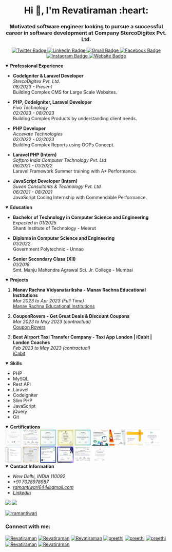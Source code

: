 <h1 align="center">Hi 👋, I'm Revatiraman :heart:</h1>

<h3 align="center">Motivated software engineer looking to pursue a successful career in software development at Company StercoDigitex Pvt. Ltd.</h3>

<p align="center">
  <a href="https://twitter.com/08Chora" target="_blank">
    <img src="https://img.shields.io/badge/-08Chora-1ca0f1?style=social&logo=twitter&logoColor=blue&link=https://twitter.com/08Chora" alt="Twitter Badge">
  </a>
  <a href="https://www.linkedin.com/in/revatiraman-tiwari-891313202/" target="_blank">
    <img src="https://img.shields.io/badge/revatiraman_tiwari-blue?style=social&logo=Linkedin&logoColor=blue&link=https://www.linkedin.com/in/revatiraman-tiwari-891313202/" alt="LinkedIn Badge">
  </a>
  <a href="mailto:ramantiwari644@gmail.com" target="_blank">
    <img src="https://img.shields.io/badge/-Ramantiwari-c14438?style=social&logo=Gmail&logoColor=red&link=mailto:ramantiwari644@gmail.com" alt="Gmail Badge">
  </a>
  <a href="https://www.facebook.com/raman.tiwari.96742" target="_blank">
    <img src="https://img.shields.io/badge/-Revatiraman-4267b2?style=social&&logo=Facebook&logoColor=blue&link=https://www.facebook.com/raman.tiwari.96742" alt="Facebook Badge">
  </a>
  <a href="https://www.instagram.com/brahman_.official/" target="_blank">
    <img src="https://img.shields.io/badge/-brahman_.official-833ab4?style=social&logo=Instagram&logoColor=A14DAF&link=https://www.instagram.com/brahman_.official/" alt="Instagram Badge">
  </a>
  <a href="https://techeduworld.com/" target="_blank">
    <img src="https://img.shields.io/badge/Website-techeduworld-2648ff?style=flat-square&logo=google-chrome" alt="Website Badge">
  </a>
</p>

<!-- Animated "Professional Experience" section -->
<details open>
  <summary><b>Professional Experience</b></summary>

  - **CodeIgniter & Laravel Developer**  
    *StercoDigitex Pvt. Ltd.*  
    *08/2023 - Present*  
    Building Complex CMS for Large Scale Websites.

  - **PHP, CodeIgniter, Laravel Developer**  
    *Fivo Technology*  
    *02/2023 - 08/2023*  
    Building Complex Products by understanding client needs.

  - **PHP Developer**  
    *Accevate Technologies*  
    *02/2022 - 02/2023*  
    Building Complex Reports using OOPs Concept.

  - **Laravel PHP (Intern)**  
    *Softpro India Computer Technology Pvt. Ltd*  
    *08/2021 - 01/2022*  
    Laravel Framework Summer training with A+ Performance.

  - **JavaScript Developer (Intern)**  
    *Suven Consultants & Technology Pvt. Ltd*  
    *06/2021 - 08/2021*  
    JavaScript Coding Internship with Commendable Performance.
</details>

<!-- Animated "Education" section -->
<details open>
  <summary><b>Education</b></summary>

  - **Bachelor of Technology in Computer Science and Engineering**  
    *Expected in 01/2025*  
    Shanti Institute of Technology - Meerut

  - **Diploma in Computer Science and Engineering**  
    *01/2022*  
    Government Polytechnic - Unnao

  - **Senior Secondary Class (XII)**  
    *01/2018*  
    Smt. Manju Mahendra Agrawal Sci. Jr. College - Mumbai
</details>

<!-- Animated "Projects" section -->
<details open>
  <summary><b>Projects</b></summary>

  1. **Manav Rachna Vidyanatariksha - Manav Rachna Educational Institutions**  
     *Mar 2023 to Apr 2023 (Full Time)*  
     [Manav Rachna Educational Institutions](https://manavrachna.edu.in/)

  2. **CouponRovers - Get Great Deals & Discount Coupons**  
     *Mar 2023 to May 2023 (contractual)*  
     [Coupon Rovers](https://www.couponrovers.com/)

  3. **Best Airport Taxi Transfer Company - Taxi App London | iCabit | London Coaches**  
     *Feb 2023 to May 2023 (contractual)*  
     [iCabit](https://www.icabit.com/)
</details>

<!-- Animated "Skills" section -->
<details open>
  <summary><b>Skills</b></summary>

  - PHP
  - MySQL
  - Rest API
  - Laravel
  - CodeIgniter
  - Slim PHP
  - JavaScript
  - jQuery
  - Git
</details>

<!-- Animated "Certifications" section -->
<details open>
  <summary><b>Certifications</b></summary>

  <img src="https://github.com/rramantiwari/rramantiwari/blob/main/7.jpg" border="0" height="50px" width="50px" border="5px" padding="5px" alt="Cartificate Image" title="Cartificate Image">
  <img src="https://github.com/rramantiwari/rramantiwari/blob/main/17.jpg" border="0" height="50px" width="50px" padding="5px" alt="Cartificate Image" title="Cartificate Image">
  <img src="https://github.com/rramantiwari/rramantiwari/blob/main/18.png" border="0" height="50px" width="50px" padding="5px" alt="Cartificate Image" title="Cartificate Image">
  <img src="https://github.com/rramantiwari/rramantiwari/blob/main/php.jpg" border="0" height="50px" width="50px"  padding="5px" alt="Cartificate Image" title="Cartificate Image">
  <img src="https://github.com/rramantiwari/rramantiwari/blob/main/aab.png" border="0" height="50px" width="50px"  padding="5px" alt="Cartificate Image" title="Cartificate Image">
  <img src="https://github.com/rramantiwari/rramantiwari/blob/main/Android.png" border="0" height="50px" width="50px" padding="5px" alt="Cartificate Image" title="Cartificate Image">
  <img src="https://github.com/rramantiwari/rramantiwari/blob/main/8.jpg" border="0" height="50px" width="50px" padding="5px" alt="Cartificate Image" title="Cartificate Image">
  <img src="https://github.com/rramantiwari/rramantiwari/blob/main/9.jpg" border="0" height="50px" width="50px" padding="5px" alt="Cartificate Image" title="Cartificate Image">
  <img src="https://github.com/rramantiwari/rramantiwari/blob/main/10.png" border="0" height="50px" width="50px" padding="5px" alt="Cartificate Image" title="Cartificate Image">
  <img src="https://github.com/rramantiwari/rramantiwari/blob/main/11.jpg" border="0" height="50px" width="50px" padding="5px" alt="Cartificate Image" title="Cartificate Image">
  <img src="https://github.com/rramantiwari/rramantiwari/blob/main/12.jpg" border="0" height="50px" width="50px" padding="5px" alt="Cartificate Image" title="Cartificate Image">
  <img src="https://github.com/rramantiwari/rramantiwari/blob/main/13.jpg" border="0" height="50px" width="50px" padding="5px" alt="Cartificate Image" title="Cartificate Image">
  <img src="https://github.com/rramantiwari/rramantiwari/blob/main/14.jpg" border="0" height="50px" width="50px" padding="5px" alt="Cartificate Image" title="Cartificate Image">
  <img src="https://github.com/rramantiwari/rramantiwari/blob/main/15.jpg" border="0" height="50px" width="50px" padding="5px" alt="Cartificate Image" title="Cartificate Image">
  <img src="https://github.com/rramantiwari/rramantiwari/blob/main/16.png" border="0" height="50px" width="50px" padding="5px" alt="Cartificate Image" title="Cartificate Image">
</details>

<!-- Animated "Contact Information" section -->
<details open>
  <summary><b>Contact Information</b></summary>

  - *New Delhi, INDIA 110092*
  - *+91 7028978987*
  - *[ramantiwari644@gmail.com](mailto:ramantiwari644@gmail.com)*
  - *[LinkedIn](www.linkedin.com/in/raman-tiwari)*
</details>

<!-- Animated "GitHub Stats" and "Trophy" section -->
<div>
  <img height="155" src="https://github-readme-stats.vercel.app/api?username=rramantiwari&show_icons=true&theme=gruvbox">
  <img height="155" src="https://github-readme-stats.vercel.app/api/top-langs/?username=rramantiwari&layout=compact&lang&theme=gruvbox"> 
</div>
<p align="left"> <a href="https://github.com/ryo-ma/github-profile-trophy"><img src="https://github-profile-trophy.vercel.app/?username=rramantiwari" alt="rramantiwari" /></a> </p>
 
<!-- Animated "Connect with me" section -->
<h3 align="left">Connect with me:</h3>
<p align="left">
  <a href="https://codepen.io/#" target="blank"><img align="center" src="https://cdn.jsdelivr.net/npm/simple-icons@3.0.1/icons/codepen.svg" alt="Revatiraman" height="30" width="40" /></a>
  <a href="https://dev.to/rramantiwari" target="blank"><img align="center" src="https://cdn.jsdelivr.net/npm/simple-icons@3.0.1/icons/dev-dot-to.svg" alt="Revatiraman" height="30" width="40" /></a>
  <a href="https://twitter.com/08Chora" target="blank"><img align="center" src="https://cdn.jsdelivr.net/npm/simple-icons@3.0.1/icons/twitter.svg" alt="Revatiraman" height="30" width="40" /></a>
  <a href="https://www.linkedin.com/in/revatiraman-tiwari-891313202/" target="blank"><img align="center" src="https://cdn.jsdelivr.net/npm/simple-icons@3.0.1/icons/linkedin.svg" alt="preethi" height="30" width="40" /></a>
  <a href="https://www.instagram.com/brahman_.official/" target="blank"><img align="center" src="https://cdn.jsdelivr.net/npm/simple-icons@3.0.1/icons/instagram.svg" alt="preethi" height="30" width="40" /></a>
  <a href="https://www.facebook.com/raman.tiwari.96742/" target="blank"><img align="center" src="https://cdn.jsdelivr.net/npm/simple-icons@3.0.1/icons/facebook.svg" alt="preethi" height="30" width="40" /></a>
  <a href="https://medium.com/@ramantiwari644" target="blank"><img align="center" src="https://cdn.jsdelivr.net/npm/simple-icons@3.0.1/icons/medium.svg" alt="Revatiraman" height="30" width="40" /></a>
  <a href="https://t.me/RRamantiwari" target="blank"><img align="center" src="https://cdn.jsdelivr.net/npm/simple-icons@3.0.1/icons/telegram.svg" alt="Revatiraman" height="30" width="40" /></a>
</p>
